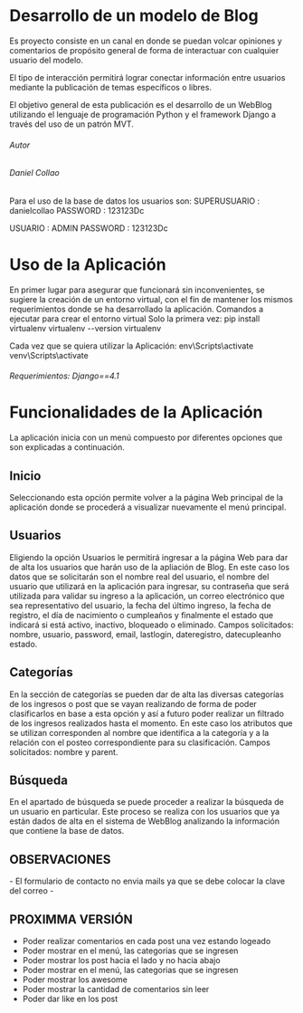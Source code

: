  <h1>Desarrollo de un modelo de Blog</h1>

Es proyecto consiste en un canal en donde se puedan volcar opiniones y comentarios de propósito general de forma de interactuar con cualquier usuario del modelo.

El tipo de interacción permitirá lograr conectar información entre usuarios mediante la publicación de temas específicos o libres.

El objetivo general de esta publicación es el desarrollo de un WebBlog utilizando el lenguaje de programación Python y el framework Django a través del uso de un patrón MVT.

<h6>Autor</h6>
<h6>Daniel Collao</h6>

Para el uso de la base de datos los usuarios son: 
SUPERUSUARIO : danielcollao 
PASSWORD : 123123Dc

USUARIO : ADMIN
PASSWORD : 123123Dc

<h1>Uso de la Aplicación</h1>
En primer lugar para asegurar que funcionará sin inconvenientes, se sugiere la creación
de un entorno virtual, con el fin de mantener los mismos requerimientos donde se ha desarrollado la aplicación.
Comandos a ejecutar para crear el entorno virtual
Solo la primera vez:
pip install virtualenv
virtualenv --version
virtualenv <nombre del entorno a crear>

Cada vez que se quiera utilizar la Aplicación:
env\Scripts\activate <env>
venv\Scripts\activate

<h6>Requerimientos: Django==4.1</h6>

<h1>Funcionalidades de la Aplicación</h1>
La aplicación inicia con un menú compuesto por diferentes opciones que son explicadas a continuación.

<h2>Inicio</h2>
Seleccionando esta opción permite volver a la página Web principal de la aplicación donde se procederá a visualizar nuevamente el menú principal.

<h2>Usuarios</h2>
Eligiendo la opción Usuarios le permitirá ingresar a la página Web para dar de alta los usuarios que harán uso de la apliación de Blog. En este caso los datos que se solicitarán son
el nombre real del usuario, el nombre del usuario que utilizará en la aplicación para ingresar, su contraseña que será utilizada para validar su ingreso a la aplicación, un correo electrónico que sea representativo del usuario, la fecha del último ingreso, la fecha de registro, el día de nacimiento o cumpleaños y finalmente el estado que indicará si está activo, inactivo, bloqueado o eliminado.
Campos solicitados: nombre, usuario, password, email, lastlogin, dateregistro, datecupleanho estado.

<h2>Categorías</h2>
En la sección de categorías se pueden dar de alta las diversas categorías de los ingresos o post que se vayan realizando de forma de poder clasificarlos en base a esta opción y así a futuro poder realizar un filtrado de los ingresos realizados hasta el momento. En este caso los atributos que se utilizan corresponden al nombre que identifica a la categoría y a la relación con el posteo correspondiente para su clasificación.
Campos solicitados: nombre y parent.
    
<h2>Búsqueda</h2>
En el apartado de búsqueda se puede proceder a realizar la búsqueda de un usuario en particular. Este proceso se realiza con los usuarios que ya están dados de alta en el sistema de WebBlog analizando la información que contiene la base de datos.

<h2>OBSERVACIONES</h2>
 - El formulario de contacto no envia mails ya que se debe colocar la clave del correo 
 - 

<h2>PROXIMMA VERSIÓN </h2>
<ul>
<li>Poder realizar comentarios en cada post una vez estando logeado</li>
<li>Poder mostrar en el menú, las categorias que se ingresen</li>
<li>Poder mostrar los post hacia el lado y no hacia abajo</li>
<li>Poder mostrar en el menú, las categorias que se ingresen</li>
<li>Poder mostrar los awesome</li>
<li>Poder mostrar la cantidad de comentarios sin leer</li>
<li>Poder dar like en los post</li>
</ul>